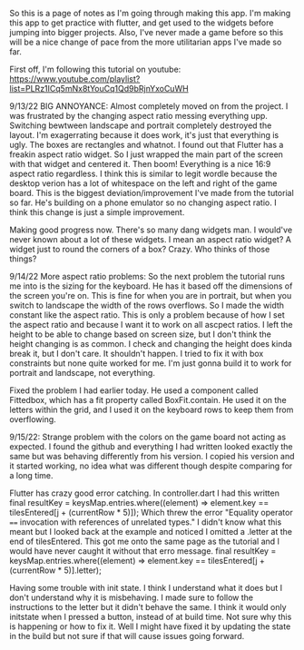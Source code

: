So this is a page of notes as I'm going through making this app. I'm making this app to get practice with flutter, and get used to the widgets before jumping into bigger projects. Also, I've never made a game before so this will be a nice change of pace from the more utilitarian apps I've made so far. 

First off, I'm following this tutorial on youtube: https://www.youtube.com/playlist?list=PLRz1ICq5mNx8tYouCq1Qd9bRjnYxoCuWH

9/13/22 BIG ANNOYANCE: Almost completely moved on from the project. I was frustrated by the changing aspect ratio messing everything upp. Switching bewtween landscape and portrait completely destroyed the layout. I'm exagerrating because it does work, it's just that everything is ugly. The boxes are rectangles and whatnot. I found out that Flutter has a freakin aspect ratio widget. So I just wrapped the main part of the screen with that widget and centered it. Then boom! Everything is a nice 16:9 aspect ratio regardless. I think this is similar to legit wordle because the desktop verion has a lot of whitespace on the left and right of the game board. This is the biggest deviation/improvement I've made from the tutorial so far. He's building on a phone emulator so no changing aspect ratio. I think this change is just a simple improvement. 

Making good progress now. There's so many dang widgets man. I would've never known about a lot of these widgets. I mean an aspect ratio widget? A widget just to round the corners of a box? Crazy. Who thinks of those things?

9/14/22 More aspect ratio problems: So the next problem the tutorial runs me into is the sizing for the keyboard. He has it based off the dimensions of the screen you're on. This is fine for when you are in portrait, but when you switch to landscape the width of the rows overflows. So I made the width constant like the aspect ratio. This is only a problem because of how I set the aspect ratio and because I want it to work on all ascpect ratios. I left the height to be able to change based on screen size, but I don't think the height changing is as common. I check and changing the height does kinda break it, but I don't care. It shouldn't happen. I tried to fix it with box constraints but none quite worked for me. I'm just gonna build it to work for portrait and landscape, not everything. 

Fixed the problem I had earlier today. He used a component called Fittedbox, which has a fit property called BoxFit.contain. He used it on the letters within the grid, and I used it on the keyboard rows to keep them from overflowing. 

9/15/22: Strange problem with the colors on the game board not acting as expected. I found the github and everything I had written looked exactly the same but was behaving differently from his version. I copied his version and it started working, no idea what was different though despite comparing for a long time. 

Flutter has crazy good error catching. In controller.dart I had this written             
final resultKey = keysMap.entries.where((element) =>
                element.key == tilesEntered[j + (currentRow * 5)]);
Which threw the error "Equality operator `==` invocation with references of unrelated types." I didn't know what this meant but I looked back at the example and noticed I omitted a .letter at the end of tilesEntered. This got me onto the same page as the tutorial and I would have never caught it without that erro message. 
final resultKey = keysMap.entries.where((element) =>
                element.key == tilesEntered[j + (currentRow * 5)].letter);

Having some trouble with init state. I think I understand what it does but I don't understand why it is misbehaving. I made sure to follow the instructions to the letter but it didn't behave the same. I think it would only initstate when I pressed a button, instead of at build time. Not sure why this is happening or how to fix it. Well I might have fixed it by updating the state in the build but not sure if that will cause issues going forward. 
